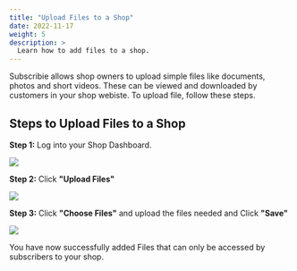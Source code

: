 ```yaml
---
title: "Upload Files to a Shop"
date: 2022-11-17
weight: 5
description: >
  Learn how to add files to a shop.
---
```


Subscribie allows shop owners to upload simple files like documents, photos and short videos. These can be viewed and downloaded by customers in your shop webiste. To upload file, follow these steps.

## Steps to Upload Files to a Shop

**Step 1:** Log into your Shop Dashboard.

![](https://subscribie.co.uk/blog/content/images/size/w1000/2022/11/image-64.png)

**Step 2:** Click **"Upload Files"**

![](https://subscribie.co.uk/blog/content/images/size/w1000/2022/11/image-99.png)

**Step 3:** Click **"Choose Files"** and upload the files needed and Click **"Save"**

![](https://subscribie.co.uk/blog/content/images/size/w1000/2022/11/image-100.png)

You have now successfully added Files that can only be accessed by subscribers to your shop.